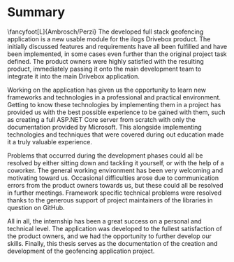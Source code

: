 # Summary
\fancyfoot[L]{Ambrosch/Perzi}
The developed full stack geofencing application is a new usable module for the ilogs Drivebox product. The initially discussed features and requirements have all been fulfilled and have been implemented, in some cases even further than the original project task defined. The product owners were highly satisfied with the resulting product, immediately passing it onto the main development team to integrate it into the main Drivebox application. 

Working on the application has given us the opportunity to learn new frameworks and technologies in a professional and practical environment. Getting to know these technologies by implementing them in a project has provided us with the best possible experience to be gained with them, such as creating a full ASP.NET Core server from scratch with only the documentation provided by Microsoft. This alongside implementing technologies and techniques that were covered during out education made it a truly valuable experience.

Problems that occurred during the development phases could all be resolved by either sitting down and tackling it yourself, or with the help of a coworker. The general working environment has been very welcoming and motivating toward us. Occasional difficulties arose due to communication errors from the product owners towards us, but these could all be resolved in further meetings. Framework specific technical problems were resolved thanks to the generous support of project maintainers of the libraries in question on GitHub.

All in all, the internship has been a great success on a personal and technical level. The application was developed to the fullest satisfaction of the product owners, and we had the opportunity to further develop our skills. Finally, this thesis serves as the documentation of the creation and development of the geofencing application project.